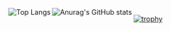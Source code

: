 <a href="https://github.com/anuraghazra/github-readme-stats">
  <img alt="Top Langs" align="left" src="https://github-readme-stats.vercel.app/api/top-langs/?username=YQh9Mh3181jzEJ5&layout=compact&theme=onedark" />
</a>

<a href="https://github.com/anuraghazra/github-readme-stats">
  <img alt="Anurag's GitHub stats" align="left" src="https://github-readme-stats.vercel.app/api?username=YQh9Mh3181jzEJ5&theme=onedark&show_icons=true" />
</a>

[![trophy](https://github-profile-trophy.vercel.app/?username=YQh9Mh3181jzEJ5&theme=onedark&column=7)](https://github.com/ryo-ma/github-profile-trophy)
